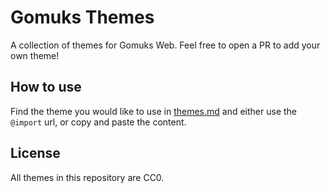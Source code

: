 # Gomuks Themes

A collection of themes for Gomuks Web.
Feel free to open a PR to add your own theme!

## How to use

Find the theme you would like to use in [themes.md](themes.md) and either use the `@import` url, or copy and paste the content.

## License

All themes in this repository are CC0.
